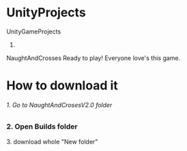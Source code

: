 # UnityProjects
 UnityGameProjects

1. 
NaughtAndCrosses
Ready to play! Everyone love's this game.
<h1>How to download it</h1>
<h6>1. Go to NaughtAndCrosesV2.0 folder</h6>
<h3>2. Open Builds folder</h3>
3. download whole "New folder"

